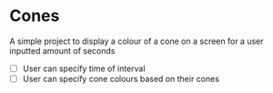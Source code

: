 # Cones 

A simple project to display a colour of a cone on a screen for a user inputted amount of seconds

 - [ ] User can specify time of interval
 - [ ] User can specify cone colours based on their cones